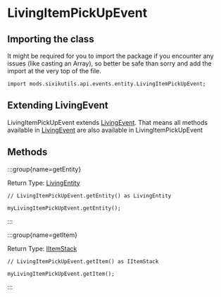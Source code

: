 # LivingItemPickUpEvent

## Importing the class

It might be required for you to import the package if you encounter any issues (like casting an Array), so better be safe than sorry and add the import at the very top of the file.
```zenscript
import mods.sixikutils.api.events.entity.LivingItemPickUpEvent;
```


## Extending LivingEvent

LivingItemPickUpEvent extends [LivingEvent](/forge/api/event/entity/LivingEvent). That means all methods available in [LivingEvent](/forge/api/event/entity/LivingEvent) are also available in LivingItemPickUpEvent

## Methods

:::group{name=getEntity}

Return Type: [LivingEntity](/mods/sixikutils/utils/entity/LivingEntity)

```zenscript
// LivingItemPickUpEvent.getEntity() as LivingEntity

myLivingItemPickUpEvent.getEntity();
```

:::

:::group{name=getItem}

Return Type: [IItemStack](/vanilla/api/item/IItemStack)

```zenscript
// LivingItemPickUpEvent.getItem() as IItemStack

myLivingItemPickUpEvent.getItem();
```

:::


